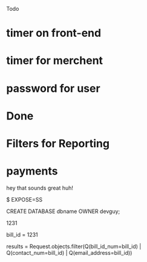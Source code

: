 Todo
# timer on front-end
# timer for merchent 
# password for user

# Done 
# Filters for Reporting
# payments


hey that sounds great huh!

$ EXPOSE=SS

CREATE DATABASE dbname OWNER devguy;


1231

bill_id = 1231


results = Request.objects.filter(Q(bill_id_num=bill_id) | Q(contact_num=bill_id) | Q(email_address=bill_id))